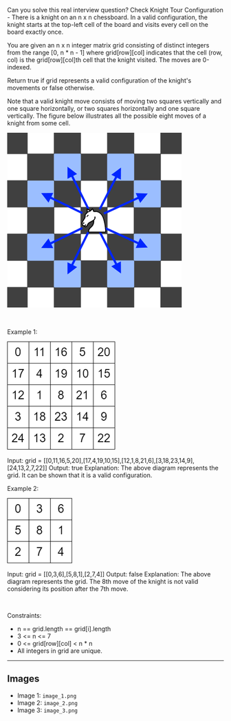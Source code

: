 Can you solve this real interview question? Check Knight Tour Configuration - There is a knight on an n x n chessboard. In a valid configuration, the knight starts at the top-left cell of the board and visits every cell on the board exactly once.

You are given an n x n integer matrix grid consisting of distinct integers from the range [0, n * n - 1] where grid[row][col] indicates that the cell (row, col) is the grid[row][col]th cell that the knight visited. The moves are 0-indexed.

Return true if grid represents a valid configuration of the knight's movements or false otherwise.

Note that a valid knight move consists of moving two squares vertically and one square horizontally, or two squares horizontally and one square vertically. The figure below illustrates all the possible eight moves of a knight from some cell.

![Example 1](./image_1.png)

 

Example 1:

![Example 2](./image_2.png)


Input: grid = [[0,11,16,5,20],[17,4,19,10,15],[12,1,8,21,6],[3,18,23,14,9],[24,13,2,7,22]]
Output: true
Explanation: The above diagram represents the grid. It can be shown that it is a valid configuration.


Example 2:

![Example 3](./image_3.png)


Input: grid = [[0,3,6],[5,8,1],[2,7,4]]
Output: false
Explanation: The above diagram represents the grid. The 8th move of the knight is not valid considering its position after the 7th move.


 

Constraints:

 * n == grid.length == grid[i].length
 * 3 <= n <= 7
 * 0 <= grid[row][col] < n * n
 * All integers in grid are unique.

---

## Images

- Image 1: `image_1.png`
- Image 2: `image_2.png`
- Image 3: `image_3.png`
